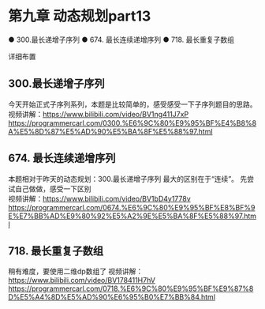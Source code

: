 # 第九章 动态规划part13
● 300.最长递增子序列 
● 674. 最长连续递增序列 
● 718. 最长重复子数组  

 详细布置  

## 300.最长递增子序列 

今天开始正式子序列系列，本题是比较简单的，感受感受一下子序列题目的思路。 
视频讲解：https://www.bilibili.com/video/BV1ng411J7xP
https://programmercarl.com/0300.%E6%9C%80%E9%95%BF%E4%B8%8A%E5%8D%87%E5%AD%90%E5%BA%8F%E5%88%97.html

## 674. 最长连续递增序列 

本题相对于昨天的动态规划：300.最长递增子序列 最大的区别在于“连续”。 先尝试自己做做，感受一下区别  
视频讲解：https://www.bilibili.com/video/BV1bD4y1778v
https://programmercarl.com/0674.%E6%9C%80%E9%95%BF%E8%BF%9E%E7%BB%AD%E9%80%92%E5%A2%9E%E5%BA%8F%E5%88%97.html  

## 718. 最长重复子数组 

稍有难度，要使用二维dp数组了
视频讲解：https://www.bilibili.com/video/BV178411H7hV
https://programmercarl.com/0718.%E6%9C%80%E9%95%BF%E9%87%8D%E5%A4%8D%E5%AD%90%E6%95%B0%E7%BB%84.html
